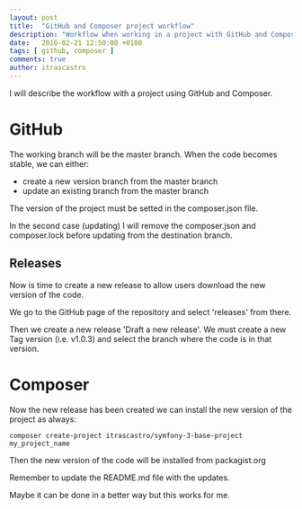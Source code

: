 ```yaml
---
layout: post
title:  "GitHub and Composer project workflow"
description: "Workflow when working in a project with GitHub and Composer"
date:   2016-02-21 12:50:00 +0100
tags: [ github, composer ]
comments: true
author: itrascastro
---
```


I will describe the workflow with a project using GitHub and Composer.

# GitHub

The working branch will be the master branch. When the code becomes stable, we
can either:

- create a new version branch from the master branch
- update an existing branch from the master branch

The version of the project must be setted in the composer.json file.

In the second case (updating) I will remove the composer.json and composer.lock
before updating from the destination branch.

## Releases

Now is time to create a new release to allow users download the new version of
the code.

We go to the GitHub page of the repository and select 'releases' from there.

Then we create a new release 'Draft a new release'. We must create a new Tag
version (i.e. v1.0.3) and select the branch where the code is in that version.

# Composer

Now the new release has been created we can install the new version of the project
as always:

```
composer create-project itrascastro/symfony-3-base-project my_project_name
```

Then the new version of the code will be installed from packagist.org

Remember to update the README.md file with the updates.

Maybe it can be done in a better way but this works for me.
